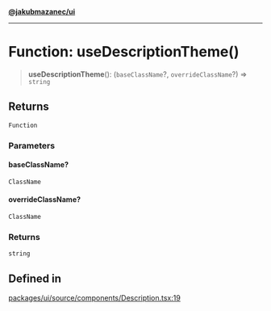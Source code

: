 [**@jakubmazanec/ui**](../README.md)

---

# Function: useDescriptionTheme()

> **useDescriptionTheme**(): (`baseClassName`?, `overrideClassName`?) => `string`

## Returns

`Function`

### Parameters

#### baseClassName?

`ClassName`

#### overrideClassName?

`ClassName`

### Returns

`string`

## Defined in

[packages/ui/source/components/Description.tsx:19](https://github.com/jakubmazanec/tools/blob/0633c96618f3c6692ade528aee0f27ac091468a5/packages/ui/source/components/Description.tsx#L19)

